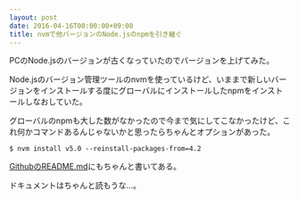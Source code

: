 ```yaml
---
layout: post
date: 2016-04-16T00:00:00+09:00
title: nvmで他バージョンのNode.jsのnpmを引き継ぐ
---
```


PCのNode.jsのバージョンが古くなっていたのでバージョンを上げてみた。

Node.jsのバージョン管理ツールのnvmを使っているけど、いままで新しいバージョンをインストールする度にグローバルにインストールしたnpmをインストールしなおしていた。

グローバルのnpmも大した数がなかったので今まで気にしてこなかったけど、これ何かコマンドあるんじゃないかと思ったらちゃんとオプションがあった。

```
$ nvm install v5.0 --reinstall-packages-from=4.2
```

[GithubのREADME.md](https://github.com/creationix/nvm#usage)にもちゃんと書いてある。

ドキュメントはちゃんと読もうな…。
